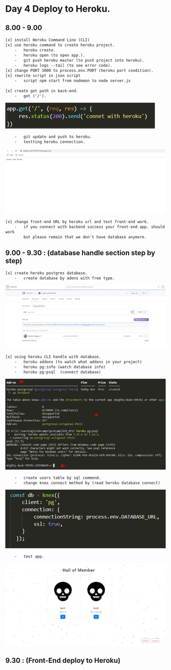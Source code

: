 # Day 4 Deploy to Heroku.

## 8.00 - 9.00

    [x] install Heroku Command Line (CLI)
    [x] use heroku command to create heroku project.
        -   heroku create.
        -   heroku open (to open app.).
        -   git push heroku master (to push project into heroku).
        -   heroku logs --tail (to see error code).
    [x] change PORT 3000 to process.env.PORT (heroku port condition).
    [x] rewrite script in json script
        -   script npm start from nodemon to node server.js

    [x] create get path in back-end.
        -   get ('/').

![](https://github.com/caption01/csr_cc4/blob/master/projectrecord/daily/day5/getpath.JPG)

        -   git update and push to heroku.
        -   testting heroku connection.

![](https://github.com/caption01/csr_cc4/blob/master/projectrecord/daily/day5/deployheroku_1.JPG)

    [x] change front-end URL by heroku url and test front-end work.
        -   if you connect with backend success your front-end app. should work
            but please remain that we don't have database anymore.
        
## 9.00 - 9.30   : (database handle section step by step)

    [x] create heroku postgres database.
        -   create database by adons with free type.

![](https://github.com/caption01/csr_cc4/blob/master/projectrecord/daily/day5/herokuadons.JPG)

    [x] using heroku CLI handle with database.
        -   heroku addons (to watch what addons in your project)
        -   heroku pg:info (watch database info)
        -   heroku pg:psql  (connect database)

![](https://github.com/caption01/csr_cc4/blob/master/projectrecord/daily/day5/psql_1.JPG)

        -   create users table by sql commend. 
        -   change knex connect method by (read heroku database connect)

![](https://github.com/caption01/csr_cc4/blob/master/projectrecord/daily/day5/knexconfig.JPG)

        -   test app.
    
![](https://github.com/caption01/csr_cc4/blob/master/projectrecord/daily/day5/testapp_1.JPG)


## 9.30   : (Front-End deploy to Heroku)


